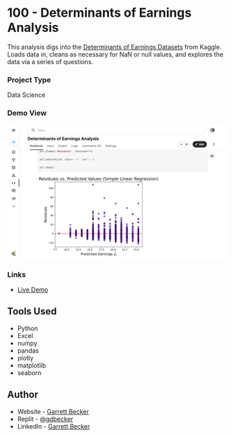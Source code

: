 # 100 - Determinants of Earnings Analysis

This analysis digs into the [Determinants of Earnings Datasets](https://www.kaggle.com/datasets/garrettbecker/determinants-of-earnings-datasets) from Kaggle. Loads data in, cleans as necessary for NaN or null values, and explores the data via a series of questions.

### Project Type

Data Science

### Demo View

![](./100-determinants-of-earnings-analysis.jpg)

### Links

- [Live Demo](https://www.kaggle.com/code/garrettbecker/determinants-of-earnings-analysis/notebook)

## Tools Used

- Python
- Excel
- numpy
- pandas
- plotly
- matplotlib
- seaborn

## Author

- Website - [Garrett Becker]()
- Replit - [@gdbecker](https://replit.com/@gdbecker)
- LinkedIn - [Garrett Becker](https://www.linkedin.com/in/garrett-becker-923b4a106/)